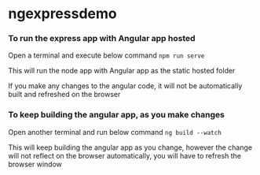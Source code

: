 # ngexpressdemo

### To run the express app with Angular app hosted
Open a terminal and execute below command 
`npm run serve`

This will run the node app with Angular app as the static hosted folder

If you make any changes to the angular code, it will not be automatically built and refreshed on the browser

### To keep building the angular app, as you make changes
Open another terminal and run below command
`ng build --watch`

This will keep building the angular app as you change, however the change will not reflect on the browser automatically, you will have to refresh the browser window

